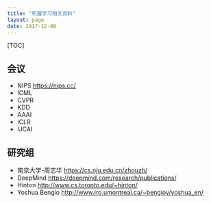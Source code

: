```yaml
---
title: "机器学习相关资料"
layout: page
date: 2017-12-06
---
```

[TOC]

## 会议
- NIPS <https://nips.cc/>
- ICML
- CVPR
- KDD
- AAAI
- ICLR
- IJCAI


## 研究组
- 南京大学-周志华 <https://cs.nju.edu.cn/zhouzh/>
- DeepMind <https://deepmind.com/research/publications/>
- Hinton <http://www.cs.toronto.edu/~hinton/>
- Yoshua Bengio <http://www.iro.umontreal.ca/~bengioy/yoshua_en/>
